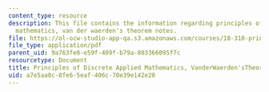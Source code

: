 ```yaml
---
content_type: resource
description: This file contains the information regarding principles of discrete applied
  mathematics, van der waerden's theorem notes.
file: https://ol-ocw-studio-app-qa.s3.amazonaws.com/courses/18-310-principles-of-discrete-applied-mathematics-fall-2013/a7e5aa0c8fe65eaf406c70e39e142e20_MIT18_310F13_Ch3.pdf
file_type: application/pdf
parent_uid: 9a763fe0-e59f-409f-b79a-803366095f7c
resourcetype: Document
title: Principles of Discrete Applied Mathematics, VanderWaerden'sTheorem Notes
uid: a7e5aa0c-8fe6-5eaf-406c-70e39e142e20
---
```

